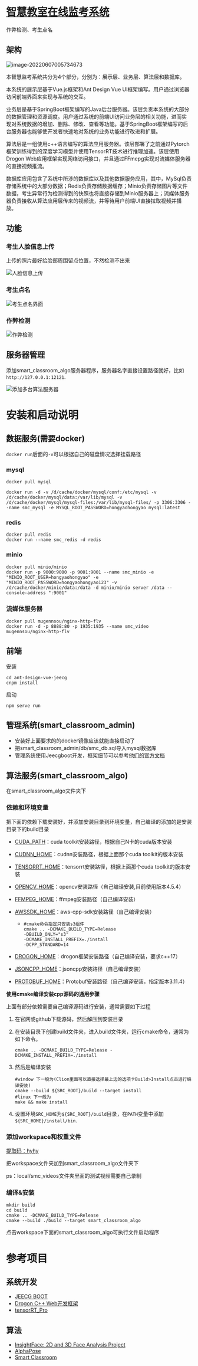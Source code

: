 # [智慧教室在线监考系统](https://github.com/hongyaohongyao/smart_classroom_system) 

作弊检测、考生点名

## 架构

![image-20220607005734673](.img/README/image-20220607005734673.png) 

本智慧监考系统共分为4个部分，分别为：展示层、业务层、算法层和数据库。

本系统的展示层基于Vue.js框架和Ant Design Vue UI框架编写。用户通过浏览器访问前端界面来实现与系统的交互。

业务层是基于SpringBoot框架编写的Java后台服务器。该层负责本系统的大部分的数据管理和资源调度。用户通过系统的前端UI访问业务层的相关功能，进而实现对系统数据的增加、删除、修改、查看等功能。基于SpringBoot框架编写的后台服务器也能够使开发者快速地对系统的业务功能进行改进和扩展。

算法层是一组使用c++语言编写的算法应用服务器。该层部署了之前通过Pytorch框架训练得到的深度学习模型并使用TensorRT技术进行推理加速。该层使用Drogon Web应用框架实现网络访问接口，并且通过FFmepg实现对流媒体服务器的直接视频推流。

数据库应用包含了系统中所涉的数据库以及其他数据服务应用，其中，MySql负责存储系统中的大部分数据；Redis负责存储数据缓存；Minio负责存储图片等文件数据，考生异常行为检测得到的快照也将直接存储到Minio服务器上；流媒体服务器负责接收从算法应用层传来的视频流，并等待用户前端UI直接拉取视频并播放。

## 功能

### 考生人脸信息上传

上传的照片最好给脸部周围留点位置，不然检测不出来

![人脸信息上传](.img/README/人脸信息上传.png) 

### 考生点名

![考生点名界面](.img/README/考生点名界面.png)

### 作弊检测

![作弊检测](.img/README/作弊检测.png)

## 服务器管理

添加smart_classroom_algo服务器程序，服务器名字直接设置路径就好，比如`http://127.0.0.1:12121`.

![添加多台算法服务器](.img/README/添加多台算法服务器.png)

# 安装和启动说明

## 数据服务(需要docker)

`docker run`后面的`-v`可以根据自己的磁盘情况选择挂载路径

### mysql

```shell
docker pull mysql

docker run -d -v /d/cache/docker/mysql/conf:/etc/mysql -v /d/cache/docker/mysql/data:/var/lib/mysql -v /d/cache/docker/mysql/mysql-files:/var/lib/mysql-files/ -p 3306:3306 --name smc_mysql -e MYSQL_ROOT_PASSWORD=hongyaohongyao mysql:latest
```

### redis

```
docker pull redis
docker run --name smc_redis -d redis
```

### minio

```shell
docker pull minio/minio
docker run -p 9000:9000 -p 9001:9001 --name smc_minio -e "MINIO_ROOT_USER=hongyaohongyao" -e "MINIO_ROOT_PASSWORD=hongyaohongyao123" -v /d/cache/docker/minio/data:/data -d minio/minio server /data --console-address ":9001"
```

### 流媒体服务器

```shell
docker pull mugennsou/nginx-http-flv
docker run -d -p 8888:80 -p 1935:1935 --name smc_video mugennsou/nginx-http-flv
```

## 前端

安装

```shell
cd ant-design-vue-jeecg
cnpm install
```

启动

``` shell
npm serve run
```

## 管理系统(smart_classroom_admin)

- 安装好上面要求的的docker镜像应该就能直接启动了
- 把smart_classroom_admin/db/smc_db.sql导入mysql数据库
- 管理系统使用Jeecgboot开发，框架细节可以参考[他们的官方文档](http://jeecg-boot.mydoc.io/)  

## 算法服务(smart_classroom_algo)

在smart_classroom_algo文件夹下

### 依赖和环境变量

把下面的依赖下载安装好，并添加安装目录到环境变量，自己编译的添加的是安装目录下的build目录

- [CUDA_PATH](https://blog.csdn.net/m0_45447650/article/details/123704930)：cuda toolkit安装路径，根据自己N卡的cuda版本安装

- [CUDNN_HOME](https://developer.nvidia.com/cudnn-download-survey)：cudnn安装路径，根据上面那个cuda toolkit的版本安装

- [TENSORRT_HOME](https://developer.nvidia.com/nvidia-tensorrt-download)：tensorrt安装路径，根据上面那个cuda toolkit的版本安装

- [OPENCV_HOME](https://opencv.org/releases/)：opencv安装路径（自己编译安装,目前使用版本4.5.4）

- [FFMPEG_HOME](https://ffmpeg.org/)：ffmpeg安装路径（自己编译安装）

- [AWSSDK_HOME](https://github.com/aws/aws-sdk-cpp)：aws-cpp-sdk安装路径（自己编译安装）

  - ```shell
    #cmake命令指定只安装s3组件
    cmake .. -DCMAKE_BUILD_TYPE=Release
    -DBUILD_ONLY="s3"
    -DCMAKE_INSTALL_PREFIX=./install
    -DCPP_STANDARD=14
    ```

- [DROGON_HOME](https://github.com/drogonframework/drogon/releases/tag/v1.7.4)：drogon框架安装路径（自己编译安装，要求c++17）

- [JSONCPP_HOME](https://github.com/open-source-parsers/jsoncpp)：jsoncpp安装路径（自己编译安装）

- [PROTOBUF_HOME](https://github.com/protocolbuffers/protobuf/releases/tag/v3.11.4)：Protobuf安装路径（自己编译安装，指定版本3.11.4）

**使用cmake编译安装cpp源码的通用步骤** 

上面有部分依赖需要自己编译源码进行安装，通常需要如下过程

1. 在官网或github下载源码，然后解压到安装目录

2. 在安装目录下创建build文件夹，进入build文件夹，运行cmake命令，通常为如下命令。

   ```shell
   cmake .. -DCMAKE_BUILD_TYPE=Release -DCMAKE_INSTALL_PREFIX=./install
   ```

3. 然后是编译安装

   ```shell
   #window 下一般为(Clion里面可以直接选择最上边的选项卡Build>Install点击进行编译安装)
   cmake --build ${SRC_ROOT}/build --target install
   #linux 下一般为
   make && make install
   ```

4. 设置环境`SRC_HOME`为`${SRC_ROOT}/build`目录，在`PATH`变量中添加`${SRC_HOME}/install/bin`.

### 添加workspace和权重文件

[提取码：hyhy](https://pan.baidu.com/s/1d-QD7Jt56JO98gvH0LFPfQ ) 

把workspace文件夹加到smart_classroom_algo文件夹下

ps：local/smc_videos文件夹里面的测试视频需要自己录制

### 编译&安装

```
mkdir build
cd build
cmake .. -DCMAKE_BUILD_TYPE=Release
cmake --build ./build --target smart_classroom_algo
```

点击workspace下面的smart_classroom_algo可执行文件启动程序

# 参考项目

## 系统开发

- [JEECG BOOT](https://github.com/jeecgboot/jeecg-boot) 
- [Drogon C++ Web开发框架](https://github.com/drogonframework/drogon) 
- [tensorRT_Pro](https://github.com/shouxieai/tensorRT_Pro) 

## 算法

- [InsightFace: 2D and 3D Face Analysis Project](https://github.com/deepinsight/insightface) 
- [AlphaPose](https://github.com/MVIG-SJTU/AlphaPose) 
- [Smart Classroom](https://github.com/hongyaohongyao/smart_classroom) 